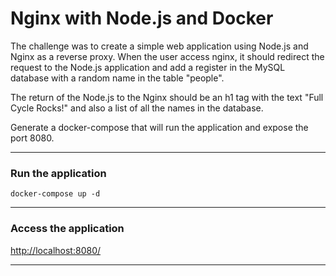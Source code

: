 # Nginx with Node.js and Docker

The challenge was to create a simple web application using Node.js and Nginx as a reverse proxy. When the user access nginx, it should redirect the request to the Node.js application and add a register in the MySQL database with a random name in the table "people".

The return of the Node.js to the Nginx should be an h1 tag with the text "Full Cycle Rocks!" and also a list of all the names in the database.

Generate a docker-compose that will run the application and expose the port 8080.

---

### Run the application

```
docker-compose up -d
```

---

### Access the application

[http://localhost:8080/](http://localhost:8080/)

---
